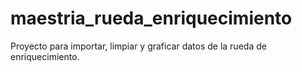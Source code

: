 # maestria_rueda_enriquecimiento
Proyecto para importar, limpiar y graficar datos de la rueda de enriquecimiento. 
